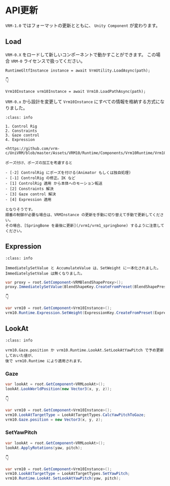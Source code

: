 # API更新

`VRM-1.0` ではフォーマットの更新とともに、 `Unity Component` が変わります。

## Load

`VRM-0.X` をロードして新しいコンポーネントで動かすことができます。
この場合 `VRM-0` ライセンスで扱ってください。

```csharpharp
RuntimeGltfInstance instance = await VrmUtility.LoadAsync(path);
```

👇

```csharpharp
Vrm10Instance vrm10Instance = await Vrm10.LoadPathAsync(path);
```

`VRM-0.x` から設計を変更して `Vrm10Instance` にすべての情報を格納する方式になりました。

```{admonition} 毎フレーム決まった順番で更新します。
:class: info

1. Control Rig
2. Constraints
3. Gaze control
4. Expression
            
<https://github.com/vrm-c/UniVRM/blob/master/Assets/VRM10/Runtime/Components/Vrm10Runtime/Vrm10Runtime.csharp#L170>

ポーズ付け、ポーズの加工を考慮すると

- [-2] ControlRig にポーズを付ける(Animator もしくは独自処理)
- [-1] ControlRig の修正。IK など
- [1] ControlRig 適用 から本体へのモーション転送
- [2] Constraints 解決
- [3] Gaze control 解決
- [4] Expression 適用

となりそうです。
順番の制御が必要な場合は、VRMInstance の更新を手動に切り替えて手動で更新してください。
その場合、[SpringBone を最後に更新](/vrm1/vrm1_springbone) するように注意してください。
```

## Expression

```{admonition} VRMBlendShapeProxy は Vrm10Instance.Runtime.Expression になりました。
:class: info

ImmediatelySetValue と AccumulateValue は、SetWeight に一本化されました。
ImmediatelySetValue は無くなりました。
```

```csharp
var proxy = root.GetComponent<VRMBlendShapeProxy>();
proxy.ImmediatelySetValue(BlendShapeKey.CreateFromPreset(BlendShapePreset.A), 0.5f);
```

👇

```csharp
var vrm10 = root.GetComponent<Vrm10Instance>();
vrm10.Runtime.Expression.SetWeight(ExpressionKey.CreateFromPreset(ExpressionPreset.aa), 0.5f);
```

## LookAt

```{admonition} VRMLookAt は Vrm10Instance.Runtime.LookAt になりました。
:class: info

vrm10.Gaze.position か vrm10.Runtime.LookAt.SetLookAtYawPitch で予め更新しておいた値が、
後で vrm10.Runtime により適用されます。
```

### Gaze

```csharp
var lookAt = root.GetComponent<VRMLookAt>();
lookAt.LookWorldPosition(new Vector3(x, y, z));
```

👇

```csharp
var vrm10 = root.GetComponent<Vrm10Instance>();
vrm10.LookAtTargetType = LookAtTargetTypes.CalcYawPitchToGaze;
vrm10.Gaze.position = new Vector3(x, y, z);
```

### SetYawPitch

```csharp
var lookAt = root.GetComponent<VRMLookAt>();
lookAt.ApplyRotations(yaw, pitch);
```

👇

```csharp
var vrm10 = root.GetComponent<Vrm10Instance>();
vrm10.LookAtTargetType = LookAtTargetTypes.SetYawPitch;
vrm10.Runtime.LookAt.SetLookAtYawPitch(yaw, pitch);
```
